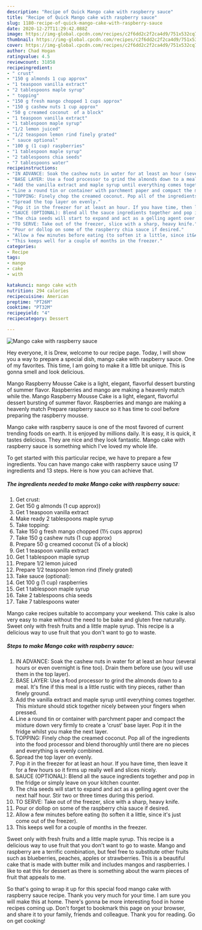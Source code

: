 ```yaml
---
description: "Recipe of Quick Mango cake with raspberry sauce"
title: "Recipe of Quick Mango cake with raspberry sauce"
slug: 1180-recipe-of-quick-mango-cake-with-raspberry-sauce
date: 2020-12-27T11:29:42.088Z
image: https://img-global.cpcdn.com/recipes/c2f6dd2c2f2ca4d9/751x532cq70/mango-cake-with-raspberry-sauce-recipe-main-photo.jpg
thumbnail: https://img-global.cpcdn.com/recipes/c2f6dd2c2f2ca4d9/751x532cq70/mango-cake-with-raspberry-sauce-recipe-main-photo.jpg
cover: https://img-global.cpcdn.com/recipes/c2f6dd2c2f2ca4d9/751x532cq70/mango-cake-with-raspberry-sauce-recipe-main-photo.jpg
author: Chad Hogan
ratingvalue: 4.5
reviewcount: 31858
recipeingredient:
- " crust"
- "150 g almonds 1 cup approx"
- "1 teaspoon vanilla extract"
- "2 tablespoons maple syrup"
- " topping"
- "150 g fresh mango chopped 1 cups approx"
- "150 g cashew nuts 1 cup approx"
- "50 g creamed coconut  of a block"
- "1 teaspoon vanilla extract"
- "1 tablespoon maple syrup"
- "1/2 lemon juiced"
- "1/2 teaspoon lemon rind finely grated"
- " sauce optional"
- "100 g (1 cup) raspberries"
- "1 tablespoon maple syrup"
- "2 tablespoons chia seeds"
- "7 tablespoons water"
recipeinstructions:
- "IN ADVANCE: Soak the cashew nuts in water for at least an hour (several hours or even overnight is fine too). Drain them before use (you will use them in the top layer)."
- "BASE LAYER: Use a food processor to grind the almonds down to a meal. It&#39;s fine if this meal is a little rustic with tiny pieces, rather than finely ground."
- "Add the vanilla extract and maple syrup until everything comes together. This mixture should stick together nicely between your fingers when pressed."
- "Line a round tin or container with parchment paper and compact the mixture down very firmly to create a &#39;crust&#39; base layer. Pop it in the fridge whilst you make the next layer."
- "TOPPING: Finely chop the creamed coconut. Pop all of the ingredients into the food processor and blend thoroughly until there are no pieces and everything is evenly combined."
- "Spread the top layer on evenly."
- "Pop it in the freezer for at least an hour. If you have time, then leave it for a few hours so it firms up really well and slices nicely."
- "SAUCE (OPTIONAL): Blend all the sauce ingredients together and pop in the fridge or simply leave on your kitchen counter."
- "The chia seeds will start to expand and act as a gelling agent over the next half hour. Stir two or three times during this period."
- "TO SERVE: Take out of the freezer, slice with a sharp, heavy knife."
- "Pour or dollop on some of the raspberry chia sauce if desired."
- "Allow a few minutes before eating (to soften it a little, since it&#39;s just come out of the freezer)."
- "This keeps well for a couple of months in the freezer."
categories:
- Recipe
tags:
- mango
- cake
- with

katakunci: mango cake with 
nutrition: 294 calories
recipecuisine: American
preptime: "PT26M"
cooktime: "PT32M"
recipeyield: "4"
recipecategory: Dessert

---
```



![Mango cake with raspberry sauce](https://img-global.cpcdn.com/recipes/c2f6dd2c2f2ca4d9/751x532cq70/mango-cake-with-raspberry-sauce-recipe-main-photo.jpg)

Hey everyone, it is Drew, welcome to our recipe page. Today, I will show you a way to prepare a special dish, mango cake with raspberry sauce. One of my favorites. This time, I am going to make it a little bit unique. This is gonna smell and look delicious.

Mango Raspberry Mousse Cake is a light, elegant, flavorful dessert bursting of summer flavor. Raspberries and mango are making a heavenly match while the. Mango Raspberry Mousse Cake is a light, elegant, flavorful dessert bursting of summer flavor. Raspberries and mango are making a heavenly match Prepare raspberry sauce so it has time to cool before preparing the raspberry mousse.

Mango cake with raspberry sauce is one of the most favored of current trending foods on earth. It is enjoyed by millions daily. It is easy, it is quick, it tastes delicious. They are nice and they look fantastic. Mango cake with raspberry sauce is something which I've loved my whole life.


To get started with this particular recipe, we have to prepare a few ingredients. You can have mango cake with raspberry sauce using 17 ingredients and 13 steps. Here is how you can achieve that.

<!--inarticleads1-->

##### The ingredients needed to make Mango cake with raspberry sauce:

1. Get  crust:
1. Get 150 g almonds (1 cup approx))
1. Get 1 teaspoon vanilla extract
1. Make ready 2 tablespoons maple syrup
1. Take  topping:
1. Take 150 g fresh mango chopped (1½ cups approx)
1. Take 150 g cashew nuts (1 cup approx)
1. Prepare 50 g creamed coconut (¼ of a block)
1. Get 1 teaspoon vanilla extract
1. Get 1 tablespoon maple syrup
1. Prepare 1/2 lemon juiced
1. Prepare 1/2 teaspoon lemon rind (finely grated)
1. Take  sauce (optional):
1. Get 100 g (1 cup) raspberries
1. Get 1 tablespoon maple syrup
1. Take 2 tablespoons chia seeds
1. Take 7 tablespoons water


Mango cake recipes suitable to accompany your weekend. This cake is also very easy to make without the need to be bake and gluten free naturally. Sweet only with fresh fruits and a little maple syrup. This recipe is a delicious way to use fruit that you don&#39;t want to go to waste. 

<!--inarticleads2-->

##### Steps to make Mango cake with raspberry sauce:

1. IN ADVANCE: Soak the cashew nuts in water for at least an hour (several hours or even overnight is fine too). Drain them before use (you will use them in the top layer).
1. BASE LAYER: Use a food processor to grind the almonds down to a meal. It&#39;s fine if this meal is a little rustic with tiny pieces, rather than finely ground.
1. Add the vanilla extract and maple syrup until everything comes together. This mixture should stick together nicely between your fingers when pressed.
1. Line a round tin or container with parchment paper and compact the mixture down very firmly to create a &#39;crust&#39; base layer. Pop it in the fridge whilst you make the next layer.
1. TOPPING: Finely chop the creamed coconut. Pop all of the ingredients into the food processor and blend thoroughly until there are no pieces and everything is evenly combined.
1. Spread the top layer on evenly.
1. Pop it in the freezer for at least an hour. If you have time, then leave it for a few hours so it firms up really well and slices nicely.
1. SAUCE (OPTIONAL): Blend all the sauce ingredients together and pop in the fridge or simply leave on your kitchen counter.
1. The chia seeds will start to expand and act as a gelling agent over the next half hour. Stir two or three times during this period.
1. TO SERVE: Take out of the freezer, slice with a sharp, heavy knife.
1. Pour or dollop on some of the raspberry chia sauce if desired.
1. Allow a few minutes before eating (to soften it a little, since it&#39;s just come out of the freezer).
1. This keeps well for a couple of months in the freezer.


Sweet only with fresh fruits and a little maple syrup. This recipe is a delicious way to use fruit that you don&#39;t want to go to waste. Mango and raspberry are a terrific combination, but feel free to substitute other fruits such as blueberries, peaches, apples or strawberries. This is a beautiful cake that is made with butter milk and includes mangos and raspberries. I like to eat this for dessert as there is something about the warm pieces of fruit that appeals to me. 

So that's going to wrap it up for this special food mango cake with raspberry sauce recipe. Thank you very much for your time. I am sure you will make this at home. There's gonna be more interesting food in home recipes coming up. Don't forget to bookmark this page on your browser, and share it to your family, friends and colleague. Thank you for reading. Go on get cooking!
